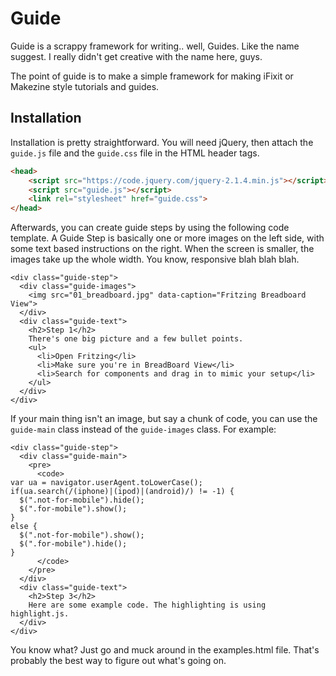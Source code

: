 # Guide

Guide is a scrappy framework for writing.. well, Guides. Like the name suggest. I really didn't get creative with the name here, guys. 

The point of guide is to make a simple framework for making iFixit or Makezine style tutorials and guides. 

## Installation

Installation is pretty straightforward. You will need jQuery, then attach the `guide.js` file and the `guide.css` file in the HTML header tags.


```html
<head>
    <script src="https://code.jquery.com/jquery-2.1.4.min.js"></script>
    <script src="guide.js"></script>
    <link rel="stylesheet" href="guide.css">   
</head>
```

Afterwards, you can create guide steps by using the following code template. A Guide Step is basically one or more images on the left side, with some text based instructions on the right. When the screen is smaller, the images take up the whole width. You know, responsive blah blah blah.

```
<div class="guide-step">
  <div class="guide-images">
    <img src="01_breadboard.jpg" data-caption="Fritzing Breadboard View">
  </div>
  <div class="guide-text">
    <h2>Step 1</h2>
    There's one big picture and a few bullet points.
    <ul>
      <li>Open Fritzing</li>
      <li>Make sure you're in BreadBoard View</li>
      <li>Search for components and drag in to mimic your setup</li>
    </ul>
  </div>
</div>
```

If your main thing isn't an image, but say a chunk of code, you can use the `guide-main` class instead of the `guide-images` class. For example:

```
<div class="guide-step">
  <div class="guide-main">
    <pre>
      <code>
var ua = navigator.userAgent.toLowerCase();
if(ua.search(/(iphone)|(ipod)|(android)/) != -1) {
  $(".not-for-mobile").hide();
  $(".for-mobile").show();
}
else {
  $(".not-for-mobile").show();
  $(".for-mobile").hide();
}  
      </code>
    </pre>
  </div>
  <div class="guide-text">
    <h2>Step 3</h2>
    Here are some example code. The highlighting is using highlight.js. 
  </div>
</div>
```

You know what? Just go and muck around in the examples.html file. That's probably the best way to figure out what's going on.